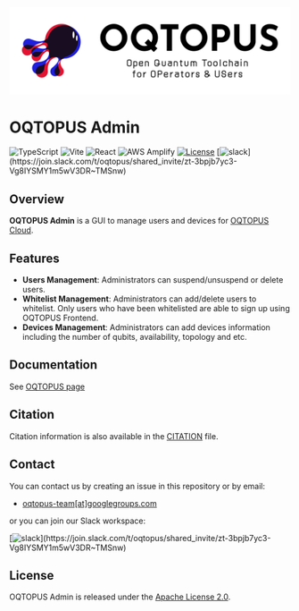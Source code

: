![OQTOPUS logo](./images/oqtopus_logo.png)

# OQTOPUS Admin

![TypeScript](https://img.shields.io/badge/TypeScript-4.7.4-blue)
![Vite](https://img.shields.io/badge/Vite-3.0.7-blue)
![React](https://img.shields.io/badge/React-18.2.0-blue)
![AWS Amplify](https://img.shields.io/badge/AWS%20Amplify-4.3.32-orange)
[![License](https://img.shields.io/badge/License-Apache_2.0-blue.svg)](https://opensource.org/licenses/Apache-2.0)
[![slack](https://img.shields.io/badge/slack-OQTOPUS-pink.svg?logo=slack&style=plastic")](https://join.slack.com/t/oqtopus/shared_invite/zt-3bpjb7yc3-Vg8IYSMY1m5wV3DR~TMSnw)

## Overview

**OQTOPUS Admin** is a GUI to manage users and devices for [OQTOPUS Cloud](https://github.com/oqtopus-team/oqtopus-cloud).


## Features

- **Users Management**: Administrators can suspend/unsuspend or delete users.
- **Whitelist Management**: Administrators can add/delete users to whitelist. Only users who have been whitelisted are able to sign up using OQTOPUS Frontend.
- **Devices Management**: Administrators can add devices information including the number of qubits, availability, topology and etc.

## Documentation

See [OQTOPUS page](https://oqtopus-team.github.io/)

## Citation

Citation information is also available in the [CITATION](./CITATION.cff) file.

## Contact

You can contact us by creating an issue in this repository or by email:

- [oqtopus-team[at]googlegroups.com](mailto:oqtopus-team[at]googlegroups.com)

or you can join our Slack workspace:

[![slack](https://img.shields.io/badge/slack-OQTOPUS-pink.svg?logo=slack&style=plastic")](https://join.slack.com/t/oqtopus/shared_invite/zt-3bpjb7yc3-Vg8IYSMY1m5wV3DR~TMSnw)

## License

OQTOPUS Admin is released under the [Apache License 2.0](./LICENSE).
